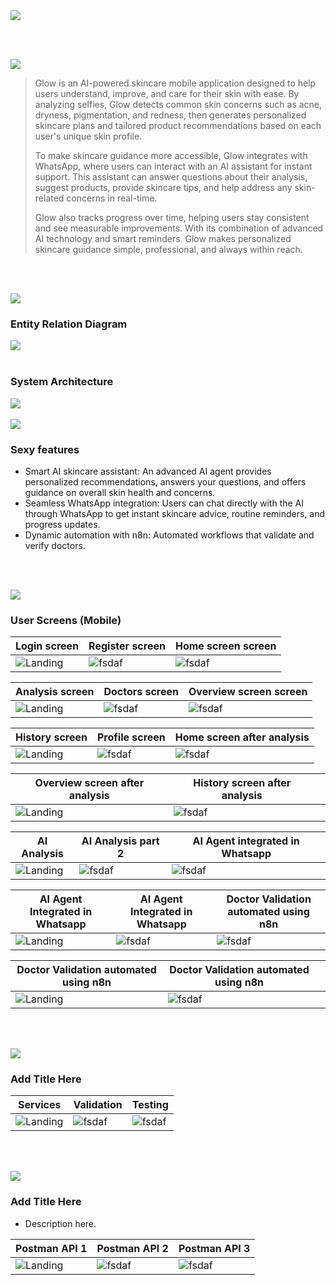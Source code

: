<img src="./readme/title1.svg"/>

<br><br>

<!-- project overview -->
<img src="./readme/title2.svg"/>

> Glow is an AI-powered skincare mobile application designed to help users understand, improve, and care for their skin with ease. By analyzing selfies, Glow detects common skin concerns such as acne, dryness, pigmentation, and redness, then generates personalized skincare plans and tailored product recommendations based on each user's unique skin profile.
> 
> To make skincare guidance more accessible, Glow integrates with WhatsApp, where users can interact with an AI assistant for instant support. This assistant can answer questions about their analysis, suggest products, provide skincare tips, and help address any skin-related concerns in real-time.
> 
> Glow also tracks progress over time, helping users stay consistent and see measurable improvements. With its combination of advanced AI technology and smart reminders. Glow makes personalized skincare guidance simple, professional, and always within reach.

<br><br>

<!-- System Design -->
<img src="./readme/title3.svg"/>

### Entity Relation Diagram
<img src="./readme/entity relation diagram.png"/>
<br><br>

### System Architecture
<img src="./readme/arch.png"/>
<br><br>

<!-- Project Highlights -->
<img src="./readme/title4.svg"/>

### Sexy features

- Smart AI skincare assistant: An advanced AI agent provides personalized recommendations, answers your questions, and offers guidance on overall skin health and concerns.
- Seamless WhatsApp integration: Users can chat directly with the AI through WhatsApp to get instant skincare advice, routine reminders, and progress updates.
- Dynamic automation with n8n: Automated workflows that validate and verify doctors.
  
<br><br>

<!-- Demo -->
<img src="./readme/title5.svg"/>

### User Screens (Mobile)

| Login screen                            | Register screen                       | Home screen screen                       |
| --------------------------------------- | ------------------------------------- | ------------------------------------- |
| ![Landing](./readme/demo/login.jpeg) | ![fsdaf](./readme/demo/signup.jpeg) | ![fsdaf](./readme/demo/home.jpeg) |

| Analysis screen                            | Doctors screen                       | Overview screen screen                       |
| --------------------------------------- | ------------------------------------- | ------------------------------------- |
| ![Landing](./readme/demo/analysis.jpeg) | ![fsdaf](./readme/demo/doctors.jpeg) | ![fsdaf](./readme/demo/overview.jpeg) |


| History screen                            | Profile screen                       | Home screen after analysis                        |
| --------------------------------------- | ------------------------------------- | ------------------------------------- |
| ![Landing](./readme/demo/history.jpeg) | ![fsdaf](./readme/demo/profile.jpeg) | ![fsdaf](./readme/demo/home2.jpeg) |



| Overview screen after analysis                            | History screen after analysis                      |                        |
| --------------------------------------- | ------------------------------------- | ------------------------------------- |
| ![Landing](./readme/demo/overview.jpeg) | ![fsdaf](./readme/demo/history2.jpeg) |  |



| AI Analysis                           | AI Analysis part 2                       | AI Agent integrated in Whatsapp                       |
| --------------------------------------- | ------------------------------------- | ------------------------------------- |
| ![Landing](./readme/demo/AI_analysis1-ezgif.com-video-to-gif-converter.gif) | ![fsdaf](./readme/demo/AI_analysis2-ezgif.com-video-to-gif-converter.gif) | ![fsdaf](./readme/demo/AI_agent1-ezgif.com-video-to-gif-converter.gif) |


| AI Agent Integrated in Whatsapp                            | AI Agent Integrated in Whatsapp                       | Doctor Validation automated using n8n                        |
| --------------------------------------- | ------------------------------------- | ------------------------------------- |
| ![Landing](./readme/demo/AI_agent2-ezgif.com-video-to-gif-converter.gif) | ![fsdaf](./readme/demo/AI_agent3-ezgif.com-video-to-gif-converter.gif) | ![fsdaf](./readme/demo/Doctor_validation1-ezgif.com-video-to-gif-converter.gif) |



| Doctor Validation automated using n8n                            |Doctor Validation automated using n8n                      |                        |
| --------------------------------------- | ------------------------------------- | ------------------------------------- |
| ![Landing](./readme/demo/Doctor_validation2-ezgif.com-video-to-gif-converter.gif) | ![fsdaf](./readme/demo/Doctor_validation3-ezgif.com-video-to-gif-converter.gif) |  |





<br><br>

<!-- Development & Testing -->
<img src="./readme/title6.svg"/>

### Add Title Here


| Services                            | Validation                       | Testing                        |
| --------------------------------------- | ------------------------------------- | ------------------------------------- |
| ![Landing](./readme/demo/1440x1024.png) | ![fsdaf](./readme/demo/1440x1024.png) | ![fsdaf](./readme/demo/1440x1024.png) |


<br><br>

<!-- Deployment -->
<img src="./readme/title7.svg"/>

### Add Title Here

- Description here.


| Postman API 1                            | Postman API 2                       | Postman API 3                        |
| --------------------------------------- | ------------------------------------- | ------------------------------------- |
| ![Landing](./readme/demo/1440x1024.png) | ![fsdaf](./readme/demo/1440x1024.png) | ![fsdaf](./readme/demo/1440x1024.png) |

<br><br>
